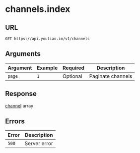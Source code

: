 # channels.index

## URL

`GET https://api.youtiao.im/v1/channels`

## Arguments

| Argument | Example | Required | Description       |
| -------- | ------- | -------- | ----------------- |
| `page`   | `1`     | Optional | Paginate channels |

## Response

[channel](../types/channel.md) array

## Errors

| Error | Description  |
| ----- | ------------ |
| `500` | Server error |
